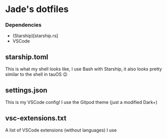 # Jade's dotfiles
### Dependencies
- (Starship)[starship.rs]
- VSCode
## starship.toml
This is what my shell looks like, I use Bash with Starship, it also looks pretty similar to the shell in tauOS :wink:

## settings.json
This is my VSCode config! I use the Gitpod theme (just a modified Dark+)

## vsc-extensions.txt
A list of VSCode extensions (without languages) I use

